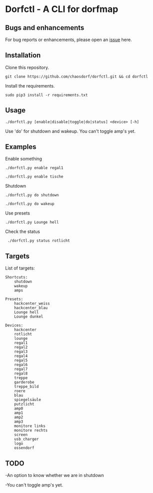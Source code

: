 # Dorfctl - A CLI for dorfmap

## Bugs and enhancements

For bug reports or enhancements, please open an [issue](https://github.com/A2nkF/dorfctl/issues) here.

## Installation

Clone this repository.

`git clone https://github.com/chaosdorf/dorfctl.git && cd dorfctl`

Install the requirements.

`sudo pip3 install -r requirements.txt`


## Usage

`./dorfctl.py [enable|disable|toggle|do|status] <device> [-h]`

Use 'do' for shutdown and wakeup.
You can't toggle amp's yet.

## Examples

Enable something

`./dorfctl.py enable regal1`

`./dorfctl.py enable tische`

Shutdown

`./dorfctl.py do shutdown`

`./dorfctl.py do wakeup`

Use presets

`./dorfctl.py Lounge hell`

Check the status

` ./dorfctl.py status rotlicht`

## Targets

List of targets:

    Shortcuts:
        shutdown
        wakeup
        amps

    Presets:
        hackcenter_weiss
        hackcenter_blau
        Lounge hell
        Lounge dunkel

    Devices:
        hackcenter
        rotlicht
        lounge
        regal1
        regal2
        regal3
        regal4
        regal5
        regal6
        regal7
        regal8
        treppe
        garderobe
        treppe_bild
        roere
        blau
        spiegelsäule
        putzlicht
        amp0
        amp1
        amp2
        amp3
        monitore links
        monitore rechts
        screen
        usb_charger
        logo
        ossendorf

## TODO

-An option to know whether we are in shutdown

-You can't toggle amp's yet.
